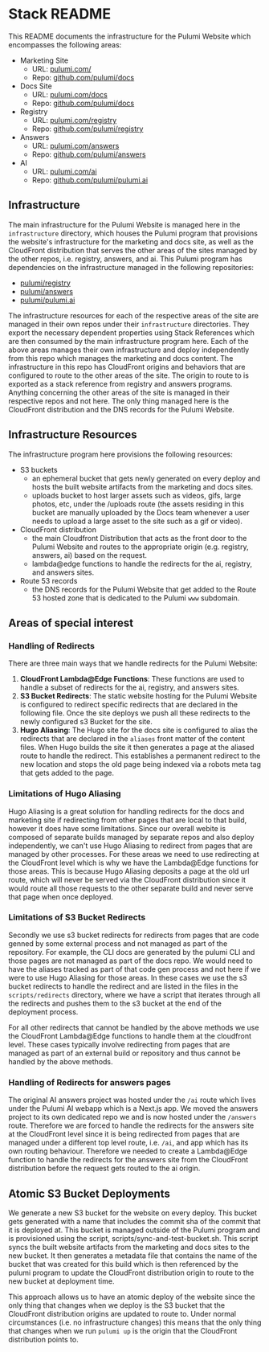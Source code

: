 # Stack README

This README documents the infrastructure for the Pulumi Website which encompasses the following areas:

- Marketing Site
  - URL:  [pulumi.com/](https://www.pulumi.com)
  - Repo: [github.com/pulumi/docs](https://github.com/pulumi/pulumi)
- Docs Site
  - URL: [pulumi.com/docs](https://www.pulumi.com/docs) 
  - Repo: [github.com/pulumi/docs](https://github.com/pulumi/docs)
- Registry
  - URL: [pulumi.com/registry](https://www.pulumi.com/registry)
  - Repo: [github.com/pulumi/registry](https://github.com/pulumi/registry)
- Answers
  - URL: [pulumi.com/answers](https://www.pulumi.com/answers)
  - Repo: [github.com/pulumi/answers](https://github.com/pulumi/answers)
- AI
  - URL: [pulumi.com/ai](https://ai.pulumi.com)
  - Repo: [github.com/pulumi/pulumi.ai](https://github.com/pulumi/pulumi.ai)


## Infrastructure

The main infrastructure for the Pulumi Website is managed here in the `infrastructure` directory, which houses the Pulumi program that provisions the website's infrastructure for the marketing and docs site, as well as the CloudFront distribution that serves the other areas of the sites managed by the other repos, i.e. registry, answers, and ai. This Pulumi program has dependencies on the infrastructure managed in the following repositories:

- [pulumi/registry](https://github.com/pulumi/registry)
- [pulumi/answers](https://github.com/pulumi/answers)
- [pulumi/pulumi.ai](https://github.com/pulumi/pulumi.ai)

The infrastructure resources for each of the respective areas of the site are managed in their own repos under their `infrastructure` directories. They export the necessary dependent properties using Stack References which are then consumed by the main infrastructure program here. Each of the above areas manages their own infrastructure and deploy independently from this repo which manages the marketing and docs content. The infrastructure in this repo has CloudFront origins and behaviors that are configured to route to the other areas of the site. The origin to route to is exported as a stack reference from registry and answers programs. Anything concerning the other areas of the site is managed in their respective repos and not here. The only thing managed here is the CloudFront distribution and the DNS records for the Pulumi Website.

## Infrastructure Resources

The infrastructure program here provisions the following resources:

- S3 buckets
    - an ephemeral bucket that gets newly generated on every deploy and hosts the built website artifacts from the marketing and docs sites.
    - uploads bucket to host larger assets such as videos, gifs, large photos, etc, under the /uploads route (the assets residing in this bucket are manually uploaded by the Docs team whenever a user needs to upload a large asset to the site such as a gif or video).
- CloudFront distribution
    - the main Cloudfront Distribution that acts as the front door to the Pulumi Website and routes to the appropriate origin (e.g. registry, answers, ai) based on the request.
    - lambda@edge functions to handle the redirects for the ai, registry, and answers sites.
- Route 53 records
    - the DNS records for the Pulumi Website that get added to the Route 53 hosted zone that is dedicated to the Pulumi `www` subdomain.


## Areas of special interest

### Handling of Redirects

There are three main ways that we handle redirects for the Pulumi Website:

1. **CloudFront Lambda@Edge Functions**: These functions are used to handle a subset of redirects for the ai, registry, and answers sites.
2. **S3 Bucket Redirects**: The static website hosting for the Pulumi Website is configured to redirect specific redirects that are declared in the following file. Once the site deploys we push all these redirects to the newly configured s3 Bucket for the site.
3. **Hugo Aliasing**: The Hugo site for the docs site is configured to alias the redirects that are declared in the `aliases` front matter of the content files. When Hugo builds the site it then generates a page at the aliased route to handle the redirect. This establishes a permanent redirect to the new location and stops the old page being indexed via a robots meta tag that gets added to the page.

### Limitations of Hugo Aliasing

Hugo Aliasing is a great solution for handling redirects for the docs and marketing site if redirecting from other pages that are local to that build, however it does have some limitations. Since our overall webite is composed of separate builds managed by separate repos and also deploy independently, we can't use Hugo Aliasing to redirect from pages that are managed by other processes. For these areas we need to use redirecting at the CloudFront level which is why we have the Lambda@Edge functions for those areas. This is because Hugo Aliasing deposits a page at the old url route, which will never be served via the CloudFront distribution since it would route all those requests to the other separate build and never serve that page when once deployed.

### Limitations of S3 Bucket Redirects

Secondly we use s3 bucket redirects for redirects from pages that are code genned by some external process and not managed as part of the repository. For example, the CLI docs are generated by the pulumi CLI and those pages are not managed as part of the docs repo. We would need to have the aliases tracked as part of that code gen process and not here if we were to use Hugo Aliasing for those areas. In these cases we use the s3 bucket redirects to handle the redirect and are listed in the files in the `scripts/redirects` directory, where we have a script that iterates through all the redirects and pushes them to the s3 bucket at the end of the deployment process.


For all other redirects that cannot be handled by the above methods we use the CloudFront Lambda@Edge functions to handle them at the cloudfront level. These cases typically involve redirecting from pages that are managed as part of an external build or repository and thus cannot be handled by the above methods.

### Handling of Redirects for answers pages

The original AI answers project was hosted under the `/ai` route which lives under the Pulumi AI webapp which is a Next.js app. We moved the answers project to its own dedicated repo we and is now hosted under the `/answers` route. Therefore we are forced to handle the redirects for the answers site at the CloudFront level since it is being redirected from pages that are managed under a different top level route, i.e. `/ai`, and app which has its own routing behaviour. Therefore we needed to create a Lambda@Edge function to handle the redirects for the answers site from the CloudFront distribution before the request gets routed to the ai origin.
## Atomic S3 Bucket Deployments

We generate a new S3 bucket for the website on every deploy. This bucket gets generated with a name that includes the commit sha of the commit that it is deployed at. This bucket is managed outside of the Pulumi program and is provisioned using the script, scripts/sync-and-test-bucket.sh. This script syncs the built website artifacts from the marketing and docs sites to the new bucket. It then generates a metadata file that contains the name of the bucket that was created for this build which is then referenced by the pulumi program to update the CloudFront distribution origin to route to the new bucket at deployment time.

This approach allows us to have an atomic deploy of the website since the only thing that changes when we deploy is the S3 bucket that the CloudFront distribution origins are updated to route to. Under normal circumstances (i.e. no infrastructure changes) this means that the only thing that changes when we run `pulumi up` is the origin that the CloudFront distribution points to.